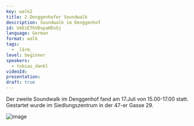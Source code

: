 ```yaml
---
key: walk2
title: 2.Denggenhofer Soundwalk
description: Soundwalk im Denggenhof
id: U4EzEThVDvpaHDsGj
language: German
format: walk
tags:
  - _lärm_
level: beginner
speakers:
  - tobias_dankl
videoId: 
presentation: 
draft: true
---
```


Der zweite Soundwalk im Denggenhof fand am 17.Juli von 15.00-17.00 statt. Gestartet wurde im Siedlungszentrum in der 47-er Gasse 29.

![image](/images/sessions/eggenlend7.jpg)
